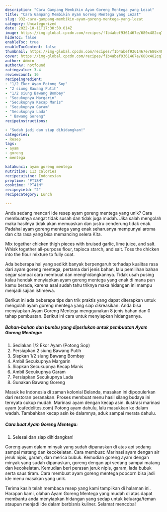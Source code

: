 ```yaml
---
description: "Cara Gampang Membikin Ayam Goreng Mentega yang Lezat"
title: "Cara Gampang Membikin Ayam Goreng Mentega yang Lezat"
slug: 932-cara-gampang-membikin-ayam-goreng-mentega-yang-lezat
category: Uncategorized
date: 2022-10-11T17:30:50.014Z
image: https://img-global.cpcdn.com/recipes/f1b4abef9361467e/680x482cq70/ayam-goreng-mentega-foto-resep-utama.jpg
hideToc: false
enableToc: true
enableTocContent: false
thumbnail: https://img-global.cpcdn.com/recipes/f1b4abef9361467e/680x482cq70/ayam-goreng-mentega-foto-resep-utama.jpg
cover: https://img-global.cpcdn.com/recipes/f1b4abef9361467e/680x482cq70/ayam-goreng-mentega-foto-resep-utama.jpg
author: Admin
authorAv: notfound
ratingvalue: 3.4
reviewcount: 16
recipeingredient:
- "1/2 Ekor Ayam Potong Sop"
- "2 siung Bawang Putih"
- "1/2 siung Bawang Bombay"
- "Secukupnya Margarin"
- "Secukupnya Kecap Manis"
- "Secukupnya Garam"
- "Secukupnya Lada"
- " Bawang Goreng"
recipeinstructions:

- "Sudah jadi dan siap dihidangkan!"
categories:
- Resep
tags:
- ayam
- goreng
- mentega

katakunci: ayam goreng mentega 
nutrition: 113 calories
recipecuisine: Indonesian
preptime: "PT18M"
cooktime: "PT41M"
recipeyield: "2"
recipecategory: Lunch

---
```





Anda sedang mencari ide resep ayam goreng mentega yang unik? Cara membuatnya sangat tidak susah dan tidak juga mudah. Jika salah mengolah maka hasilnya tidak akan memuaskan dan justru cenderung tidak enak. Padahal ayam goreng mentega yang enak seharusnya mempunyai aroma dan cita rasa yang bisa memancing selera Kita.





Mix together chicken thigh pieces with bruised garlic, lime juice, and salt. Whisk together all-purpose flour, tapioca starch, and salt. Toss the chicken into the flour mixture to fully coat.

Ada beberapa hal yang sedikit banyak berpengaruh terhadap kualitas rasa dari ayam goreng mentega, pertama dari jenis bahan, lalu pemilihan bahan segar sampai cara membuat dan menghidangkannya. Tidak usah pusing kalau hendak menyiapkan ayam goreng mentega yang enak di mana pun kamu berada, karena asal sudah tahu triknya maka hidangan ini mampu menjadi sajian istimewa.






Berikut ini ada beberapa tips dan trik praktis yang dapat diterapkan untuk mengolah ayam goreng mentega yang siap dikreasikan. Anda bisa menyiapkan Ayam Goreng Mentega menggunakan 8 jenis bahan dan 0 tahap pembuatan. Berikut ini cara untuk menyiapkan hidangannya.

<!--inarticleads1-->

##### Bahan-bahan dan bumbu yang diperlukan untuk pembuatan Ayam Goreng Mentega:

1. Sediakan 1/2 Ekor Ayam (Potong Sop)
1. Persiapkan 2 siung Bawang Putih
1. Siapkan 1/2 siung Bawang Bombay
1. Ambil Secukupnya Margarin
1. Siapkan Secukupnya Kecap Manis
1. Ambil Secukupnya Garam
1. Persiapkan Secukupnya Lada
1. Gunakan  Bawang Goreng


Masuk ke Indonesia di zaman kolonial Belanda, masakan ini dipopulerkan dari restoran peranakan. Proses membuat menu hasil silang budaya ini ternyata cukup mudah. Marinasi ayam dengan kecap asin. ilustrasi marinasi ayam (cafedelites.com) Potong ayam dahulu, lalu masukkan ke dalam wadah. Tambahkan kecap asin ke dalamnya, aduk sampai merata dahulu. 

<!--inarticleads2-->

##### Cara buat Ayam Goreng Mentega:


1. Selesai dan siap dihidangkan!

Goreng ayam dalam minyak yang sudah dipanaskan di atas api sedang sampai matang dan kecokelatan. Cara membuat: Marinasi ayam dengan air jeruk nipis, garam, dan merica bubuk. Kemudian goreng ayam dengan minyak yang sudah dipanaskan, goreng dengan api sedang sampai matang dan kecokelatan. Kemudian beri perasan jeruk nipis, garam, lada bubuk serta saus tiram. Cara membuat ayam goreng mentega popcorn bisa jadi ide menu masakan yang unik. 

Terima kasih telah membaca resep yang kami tampilkan di halaman ini. Harapan kami, olahan Ayam Goreng Mentega yang mudah di atas dapat membantu anda menyiapkan hidangan yang sedap untuk keluarga/teman ataupun menjadi ide dalam berbisnis kuliner. Selamat mencoba!
